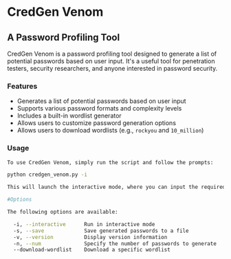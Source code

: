 # CredGen Venom
## A Password Profiling Tool

CredGen Venom is a password profiling tool designed to generate a list of potential passwords based on user input. It's a useful tool for penetration testers, security researchers, and anyone interested in password security.

### Features
- Generates a list of potential passwords based on user input
- Supports various password formats and complexity levels
- Includes a built-in wordlist generator
- Allows users to customize password generation options
- Allows users to download wordlists (e.g., `rockyou` and `10_million`)

### Usage


```bash
To use CredGen Venom, simply run the script and follow the prompts:

python credgen_venom.py -i

This will launch the interactive mode, where you can input the required information to generate a list of potential passwords.

#Options

The following options are available:

  -i, --interactive      Run in interactive mode  
  -s, --save             Save generated passwords to a file  
  -v, --version          Display version information  
  -n, --num              Specify the number of passwords to generate  
  --download-wordlist    Download a specific wordlist

